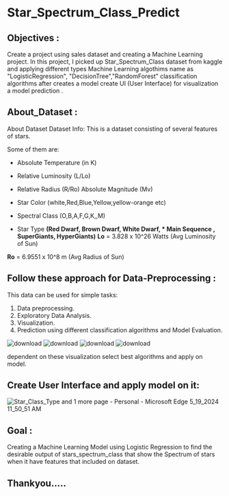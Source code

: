 # Star_Spectrum_Class_Predict


## Objectives :
Create a project using sales dataset and creating a Machine Learning project. In this project, I picked up Star_Spectrum_Class dataset from kaggle and applying 
different types Machine Learning algothims name as "LogisticRegression", "DecisionTree","RandomForest" classification algorithms after creates a model create UI (User Interface) for visualization a model prediction .

## About_Dataset :

About Dataset
Dataset Info:
This is a dataset consisting of several features of stars.

Some of them are:

* Absolute Temperature (in K)

* Relative Luminosity (L/Lo)
* Relative Radius (R/Ro)
Absolute Magnitude (Mv)
* Star Color (white,Red,Blue,Yellow,yellow-orange etc)
* Spectral Class (O,B,A,F,G,K,,M)
* Star Type **(Red Dwarf, Brown Dwarf, White Dwarf, * Main Sequence , SuperGiants, HyperGiants)**
**Lo** = 3.828 x 10^26 Watts (Avg Luminosity of Sun)

**Ro** = 6.9551 x 10^8 m (Avg Radius of Sun)


## Follow these approach for Data-Preprocessing :

This data can be used for simple tasks:

1. Data preprocessing.
2. Exploratory Data Analysis.
3. Visualization.
4. Prediction using different classification algorithms and Model Evaluation.



![download](https://github.com/Akash9452/Star_Spectrum_Class_Predict/assets/169580990/9e73e088-99a6-4e96-9470-57559cb1d825)
![download](https://github.com/Akash9452/Star_Spectrum_Class_Predict/assets/169580990/28ebfb3a-c31a-4975-bb22-9b738afc1db4)
![download](https://github.com/Akash9452/Star_Spectrum_Class_Predict/assets/169580990/62c6e169-8a7c-4f27-ad8c-cbbe7aa17093)
![download](https://github.com/Akash9452/Star_Spectrum_Class_Predict/assets/169580990/21cef8b7-4baa-4121-8d37-ae3c335e63b6)

dependent on these visualization select best algorithms and apply on model.


## Create User Interface and apply model on it:





![Star_Class_Type and 1 more page - Personal - Microsoft​ Edge 5_19_2024 11_50_51 AM](https://github.com/Akash9452/Star_Spectrum_Class_Predict/assets/169580990/650a701b-d262-43a3-ae88-0dd6e22764bb)



## Goal :
Creating a Machine Learning Model using Logistic Regression to find the desirable output of stars_spectrum_class that show the Spectrum of stars when it have features that included on dataset.

## Thankyou.....
